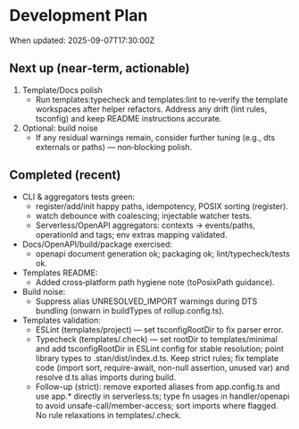 # Development Plan

When updated: 2025-09-07T17:30:00Z

## Next up (near‑term, actionable)
1. Template/Docs polish
   - Run templates:typecheck and templates:lint to re‑verify the template
     workspaces after helper refactors. Address any drift (lint rules,
     tsconfig) and keep README instructions accurate.
2. Optional: build noise
   - If any residual warnings remain, consider further tuning (e.g., dts
     externals or paths) — non‑blocking polish.

## Completed (recent)

- CLI & aggregators tests green:
  - register/add/init happy paths, idempotency, POSIX sorting (register).
  - watch debounce with coalescing; injectable watcher tests.
  - Serverless/OpenAPI aggregators: contexts → events/paths, operationId and
    tags; env extras mapping validated.
- Docs/OpenAPI/build/package exercised:
  - openapi document generation ok; packaging ok; lint/typecheck/tests ok.
- Templates README:
  - Added cross‑platform path hygiene note (toPosixPath guidance).
- Build noise:
  - Suppress alias UNRESOLVED_IMPORT warnings during DTS bundling (onwarn in
    buildTypes of rollup.config.ts).
- Templates validation:
  - ESLint (templates/project) — set tsconfigRootDir to fix parser error.
  - Typecheck (templates/.check) — set rootDir to templates/minimal and add
    tsconfigRootDir in ESLint config for stable resolution; point library
    types to .stan/dist/index.d.ts. Keep strict rules; fix template code
    (import sort, require-await, non-null assertion, unused var) and resolve
    d.ts alias imports during build.
  - Follow-up (strict): remove exported aliases from app.config.ts and use
    app.* directly in serverless.ts; type fn usages in handler/openapi to avoid
    unsafe-call/member-access; sort imports where flagged. No rule relaxations
    in templates/.check.